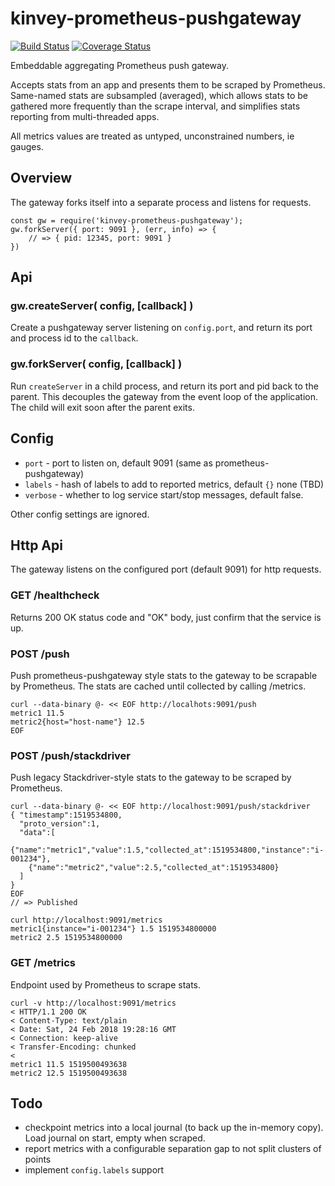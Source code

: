 kinvey-prometheus-pushgateway
=============================
[![Build Status](https://api.travis-ci.org/andrasq/node-kinvey-prometheus-pushgateway.svg?branch=master)](https://travis-ci.org/andrasq/node-kinvey-prometheus-pushgateway?branch=master)
[![Coverage Status](https://codecov.io/github/andrasq/node-kinvey-prometheus-pushgateway/coverage.svg?branch=master)](https://codecov.io/github/andrasq/node-kinvey-prometheus-pushgateway?branch=master)


Embeddable aggregating Prometheus push gateway.

Accepts stats from an app and presents them to be scraped by Prometheus.  Same-named
stats are subsampled (averaged), which allows stats to be gathered more frequently
than the scrape interval, and simplifies stats reporting from multi-threaded apps.

All metrics values are treated as untyped, unconstrained numbers, ie gauges.


Overview
--------

The gateway forks itself into a separate process and listens for requests.

    const gw = require('kinvey-prometheus-pushgateway');
    gw.forkServer({ port: 9091 }, (err, info) => {
        // => { pid: 12345, port: 9091 }
    })

Api
---

### gw.createServer( config, [callback] )

Create a pushgateway server listening on `config.port`, and return its port and
process id to the `callback`.

### gw.forkServer( config, [callback] )

Run `createServer` in a child process, and return its port and pid back to the parent.
This decouples the gateway from the event loop of the application.  The child will
exit soon after the parent exits.

Config
------

- `port` - port to listen on, default 9091 (same as prometheus-pushgateway)
- `labels` - hash of labels to add to reported metrics, default `{}` none (TBD)
- `verbose` - whether to log service start/stop messages, default false.

Other config settings are ignored.


Http Api
--------

The gateway listens on the configured port (default 9091) for http requests.

### GET /healthcheck

Returns 200 OK status code and "OK" body, just confirm that the service is up.

### POST /push

Push prometheus-pushgateway style stats to the gateway to be scrapable by Prometheus.
The stats are cached until collected by calling /metrics.

    curl --data-binary @- << EOF http://localhots:9091/push
    metric1 11.5
    metric2{host="host-name"} 12.5
    EOF

### POST /push/stackdriver

Push legacy Stackdriver-style stats to the gateway to be scraped by Prometheus.

    curl --data-binary @- << EOF http://localhost:9091/push/stackdriver
    { "timestamp":1519534800,
      "proto_version":1,
      "data":[
        {"name":"metric1","value":1.5,"collected_at":1519534800,"instance":"i-001234"},
        {"name":"metric2","value":2.5,"collected_at":1519534800}
      ]
    }
    EOF
    // => Published

    curl http://localhost:9091/metrics
    metric1{instance="i-001234"} 1.5 1519534800000
    metric2 2.5 1519534800000

### GET /metrics

Endpoint used by Prometheus to scrape stats.

    curl -v http://localhost:9091/metrics
    < HTTP/1.1 200 OK
    < Content-Type: text/plain
    < Date: Sat, 24 Feb 2018 19:28:16 GMT
    < Connection: keep-alive
    < Transfer-Encoding: chunked
    <
    metric1 11.5 1519500493638
    metric2 12.5 1519500493638


Todo
----

- checkpoint metrics into a local journal (to back up the in-memory copy).
  Load journal on start, empty when scraped.
- report metrics with a configurable separation gap to not split clusters of points
- implement `config.labels` support
